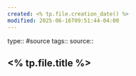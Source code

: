 ```yaml
---
created: <% tp.file.creation_date() %>
modified: 2025-06-16T09:51:44-04:00
---
```

type:: #source
tags:: 
source:: 

## <% tp.file.title %>